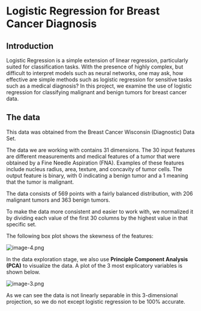 # Logistic Regression for Breast Cancer Diagnosis 

## Introduction

Logistic Regression is a simple extension of linear regression, particularly suited for classification tasks. With the presence of highly complex, but difficult to interpret models such as neural networks, one may ask, how effective are simple methods such as logistic regression for sensitive tasks such as a medical diagnosis? In this project, we examine the use of logistic regression for classifying malignant and benign tumors for breast cancer data.

## The data

This data was obtained from the Breast Cancer Wisconsin (Diagnostic) Data Set.

The data we are working with contains $31$ dimensions. The $30$ input features are different measurements and medical features of a tumor that were obtained by a Fine Needle Aspiration (FNA). Examples of these features include nucleus radius, area, texture, and concavity of tumor cells. The output feature is binary, with $0$ indicating a benign tumor and a $1$ meaning that the tumor is malignant. 

The data consists of $569$ points with a fairly balanced distribution, with $206$ malignant tumors and $363$ benign tumors.

To make the data more consistent and easier to work with, we normalized it by dividing each value of the first $30$ columns by the highest value in that specific set.


The following box plot shows the skewness of the features:

![image-4.png](attachment:image-4.png)

In the data exploration stage, we also use **Principle Component Analysis (PCA)** to visualize the data. A plot of the 3 most explicatory variables is shown below. 


![image-3.png](attachment:image-3.png)


As we can see the data is not linearly separable in this 3-dimensional projection, so we do not except logistic regression to be 100% accurate.


